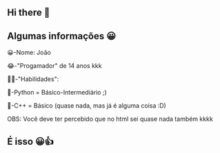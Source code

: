 ## Hi there 👋

<!--
**JVLEGEND0/JVLEGEND0** is a ✨ _special_ ✨ repository because its `README.md` (this file) appears on your GitHub profile.-->

<H2>Algumas informações 😀</H2>
<p>😀-Nome: João</p>
<p>😂-"Progamador" de 14 anos kkk</p>
<p>👨‍💻-"Habilidades":</p>
<p>🐍-Python = Básico-Intermediário ;)</p>
<p>🐻-C++ = Básico (quase nada, mas já é alguma coisa :D)</p>
<p>OBS: Você deve ter percebido que no html sei quase nada também kkkk<p>

## É isso 😀👍
